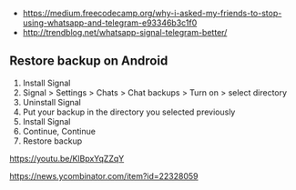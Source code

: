 - https://medium.freecodecamp.org/why-i-asked-my-friends-to-stop-using-whatsapp-and-telegram-e93346b3c1f0
- http://trendblog.net/whatsapp-signal-telegram-better/

## Restore backup on Android

1. Install Signal
2. Signal > Settings > Chats > Chat backups > Turn on > select directory
3. Uninstall Signal
4. Put your backup in the directory you selected previously
5. Install Signal
6. Continue, Continue
7. Restore backup

https://youtu.be/KlBpxYqZZqY

https://news.ycombinator.com/item?id=22328059
